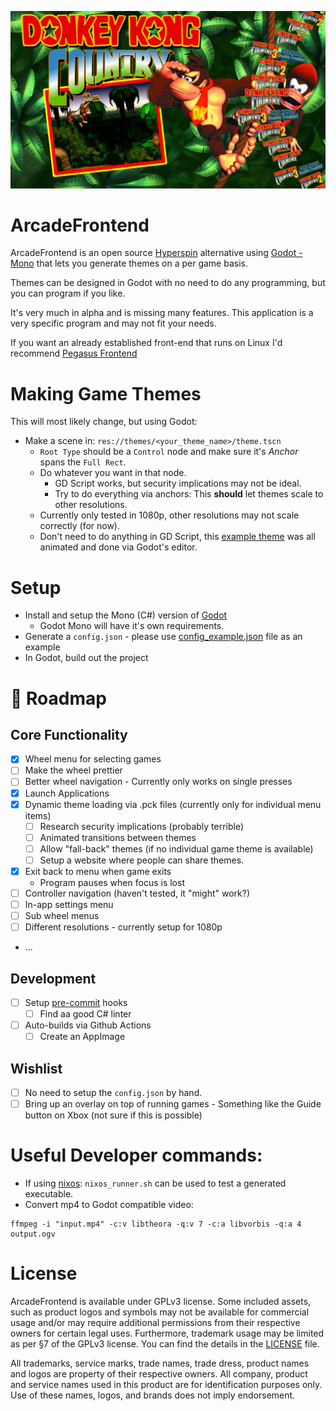 
![Main Menu Screenshot](Images/Example.jpg)

# ArcadeFrontend

ArcadeFrontend is an open source [Hyperspin](https://hyperspin-fe.com) alternative using [Godot - Mono](https://godotengine.org) that lets you generate themes on a per game basis.

Themes can be designed in Godot with no need to do any programming, but you can program if you like.

It's very much in alpha and is missing many features. This application is a very specific program and may not fit your needs.

If you want an already established front-end that runs on Linux I'd recommend [Pegasus Frontend](https://pegasus-frontend.org)

# Making Game Themes

This will most likely change, but using Godot:
- Make a scene in: `res://themes/<your_theme_name>/theme.tscn`
  - `Root Type` should be a  `Control` node and make sure it's *Anchor* spans the `Full Rect`.
  - Do whatever you want in that node.
    - GD Script works, but security implications may not be ideal.
    - Try to do everything via anchors: This __should__ let themes scale to other resolutions. 
  - Currently only tested in 1080p, other resolutions may not scale correctly (for now).
  - Don't need to do anything in GD Script, this [example theme](https://mrsharky.com/ArcadeFrontend/donkey_kong_country.pck) was all animated and done via Godot's editor.

# Setup

- Install and setup the Mono (C#) version of [Godot](https://godotengine.org)
  - Godot Mono will have it's own requirements. 
- Generate a `config.json` - please use [config_example.json](./config_example.json) file as an example
- In Godot, build out the project

# 🚧 Roadmap

## Core Functionality
- [x] Wheel menu for selecting games
 - [ ] Make the wheel prettier
 - [ ] Better wheel navigation - Currently only works on single presses
- [x] Launch Applications
- [x] Dynamic theme loading via .pck files (currently only for individual menu items)
  - [ ] Research security implications (probably terrible)
  - [ ] Animated transitions between themes
  - [ ] Allow "fall-back" themes (if no individual game theme is available)
  - [ ] Setup a website where people can share themes.
- [x] Exit back to menu when game exits
  - Program pauses when focus is lost
- [ ] Controller navigation (haven't tested, it "might" work?)
- [ ] In-app settings menu
- [ ] Sub wheel menus
- [ ] Different resolutions - currently setup for 1080p
- ...

## Development
- [ ] Setup [pre-commit](https://pre-commit.com) hooks
  - [ ] Find aa good C# linter
- [ ] Auto-builds via Github Actions
  - [ ] Create an AppImage

## Wishlist
- [ ] No need to setup the `config.json` by hand.
- [ ] Bring up an overlay on top of running games - Something like the Guide button on Xbox (not sure if this is possible)   

# Useful Developer commands:

- If using [nixos](https://nixos.org): `nixos_runner.sh` can be used to test a generated executable.
- Convert mp4 to Godot compatible video:
```shell
ffmpeg -i "input.mp4" -c:v libtheora -q:v 7 -c:a libvorbis -q:a 4 output.ogv
```

# License
ArcadeFrontend is available under GPLv3 license. Some included assets, such as product logos and symbols may not be available for commercial usage and/or may require additional permissions from their respective owners for certain legal uses. Furthermore, trademark usage may be limited as per §7 of the GPLv3 license. You can find the details in the [LICENSE](./LICENSE) file.

All trademarks, service marks, trade names, trade dress, product names and logos are property of their respective owners. All company, product and service names used in this product are for identification purposes only. Use of these names, logos, and brands does not imply endorsement.
